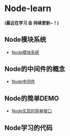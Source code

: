# Node-learn
#### (最近在学习 会 持续更新~！)
## Node模块系统
- [Node模块系统](https://github.com/Primroses/Node-learn/blob/master/module.md)

## Node的中间件的概念
- [Node中间件](https://github.com/Primroses/Node-learn/blob/master/middleware/middleware.md)

## Node的简单DEMO

- [Node实现的简单接口](https://github.com/Primroses/Node-learn/tree/master/Node_interface)

## Node学习的代码